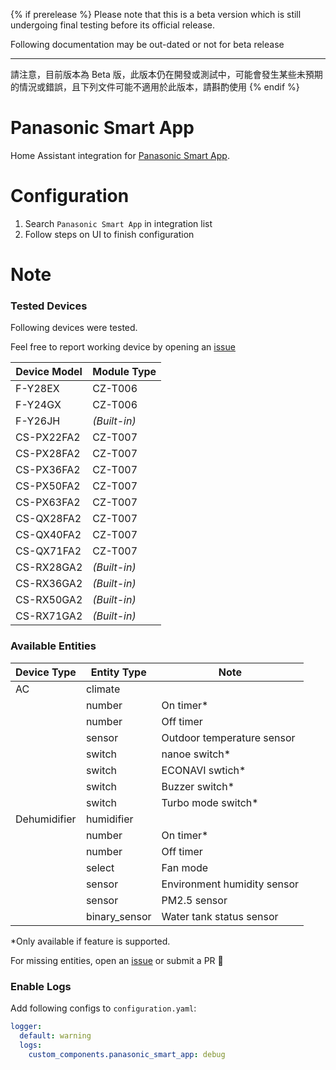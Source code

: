 {% if prerelease %}
Please note that this is a beta version which is still undergoing final testing before its official release.

Following documentation may be out-dated or not for beta release

---

請注意，目前版本為 Beta 版，此版本仍在開發或測試中，可能會發生某些未預期的情況或錯誤，且下列文件可能不適用於此版本，請斟酌使用
{% endif %}

# Panasonic Smart App

Home Assistant integration for [Panasonic Smart App](https://play.google.com/store/apps/details?id=com.panasonic.smart&hl=zh_TW&gl=US).

# Configuration

1. Search `Panasonic Smart App` in integration list
2. Follow steps on UI to finish configuration

# Note

### Tested Devices

Following devices were tested.

Feel free to report working device by opening an [issue](https://github.com/osk2/panasonic_smart_app/issues)

| Device Model | Module Type  |
| ------------ | ------------ |
| F-Y28EX      | CZ-T006      |
| F-Y24GX      | CZ-T006      |
| F-Y26JH      | _(Built-in)_ |
| CS-PX22FA2   | CZ-T007      |
| CS-PX28FA2   | CZ-T007      |
| CS-PX36FA2   | CZ-T007      |
| CS-PX50FA2   | CZ-T007      |
| CS-PX63FA2   | CZ-T007      |
| CS-QX28FA2   | CZ-T007      |
| CS-QX40FA2   | CZ-T007      |
| CS-QX71FA2   | CZ-T007      |
| CS-RX28GA2   | _(Built-in)_ |
| CS-RX36GA2   | _(Built-in)_ |
| CS-RX50GA2   | _(Built-in)_ |
| CS-RX71GA2   | _(Built-in)_ |

### Available Entities

| Device Type  | Entity Type   | Note                        |
| ------------ | ------------- | --------------------------- |
| AC           | climate       |                             |
|              | number        | On timer\*                  |
|              | number        | Off timer                   |
|              | sensor        | Outdoor temperature sensor  |
|              | switch        | nanoe switch\*              |
|              | switch        | ECONAVI swtich\*            |
|              | switch        | Buzzer switch\*             |
|              | switch        | Turbo mode switch\*         |
| Dehumidifier | humidifier    |                             |
|              | number        | On timer\*                  |
|              | number        | Off timer                   |
|              | select        | Fan mode                    |
|              | sensor        | Environment humidity sensor |
|              | sensor        | PM2.5 sensor                |
|              | binary_sensor | Water tank status sensor    |

\*Only available if feature is supported.

For missing entities, open an [issue](https://github.com/osk2/panasonic_smart_app/issues) or submit a PR 💪

### Enable Logs

Add following configs to `configuration.yaml`:

```yaml
logger:
  default: warning
  logs:
    custom_components.panasonic_smart_app: debug
```

